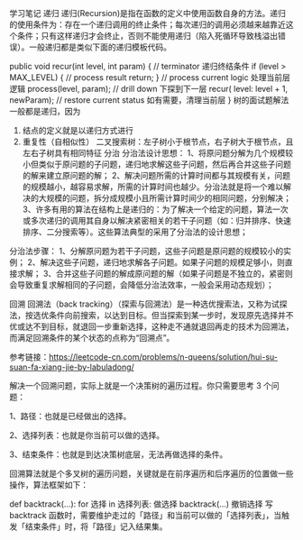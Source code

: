 学习笔记
递归
递归(Recursion)是指在函数的定义中使用函数自身的方法。递归的使用条件为：存在一个递归调用的终止条件；每次递归的调用必须越来越靠近这个条件；只有这样递归才会终止，否则不能使用递归（陷入死循环导致栈溢出错误）。一般递归都是类似下面的递归模板代码。

public void recur(int level, int param) { 
  // terminator 递归终结条件
  if (level > MAX_LEVEL) { 
    // process result 
    return; 
  }
  // process current logic 处理当前层逻辑
  process(level, param); 
  // drill down 下探到下一层
  recur( level: level + 1, newParam); 
  // restore current status 如有需要，清理当前层 
}
树的面试题解法一般都是递归，因为

1. 结点的定义就是以递归方式进行
2. 重复性（自相似性）
二叉搜索树：左子树小于根节点，右子树大于根节点，且左右子树具有相同特征
分治
分治法设计思想： 1、将原问题分解为几个规模较小但类似于原问题的子问题，递归地求解这些子问题，然后再合并这些子问题的解来建立原问题的解； 2、解决问题所需的计算时间都与其规模有关，问题的规模越小，越容易求解，所需的计算时间也越少。分治法就是将一个难以解决的大规模的问题，拆分成规模小且所需计算时间少的相同问题，分别解决； 3、许多有用的算法在结构上是递归的：为了解决一个给定的问题，算法一次或多次递归的调用其自身以解决紧密相关的若干子问题（如：归并排序、快速排序、二分搜索等）。这些算法典型的采用了分治法的设计思想；

分治法步骤： 1、分解原问题为若干子问题，这些子问题是原问题的规模较小的实例； 2、解决这些子问题，递归地求解各子问题。如果子问题的规模足够小，则直接求解； 3、合并这些子问题的解成原问题的解（如果子问题是不独立的，紧密则会导致重复求解相同的子问题，会降低分治法效率，一般会采用动态规划）；

回溯
回溯法（back tracking）（探索与回溯法）是一种选优搜索法，又称为试探法，按选优条件向前搜索，以达到目标。但当探索到某一步时，发现原先选择并不优或达不到目标，就退回一步重新选择，这种走不通就退回再走的技术为回溯法，而满足回溯条件的某个状态的点称为“回溯点”。

参考链接：https://leetcode-cn.com/problems/n-queens/solution/hui-su-suan-fa-xiang-jie-by-labuladong/

解决一个回溯问题，实际上就是一个决策树的遍历过程。你只需要思考 3 个问题：

1、路径：也就是已经做出的选择。

2、选择列表：也就是你当前可以做的选择。

3、结束条件：也就是到达决策树底层，无法再做选择的条件。

回溯算法就是个多叉树的遍历问题，关键就是在前序遍历和后序遍历的位置做一些操作，算法框架如下：

def backtrack(...):
    for 选择 in 选择列表:
        做选择
        backtrack(...)
        撤销选择
写 backtrack 函数时，需要维护走过的「路径」和当前可以做的「选择列表」，当触发「结束条件」时，将「路径」记入结果集。